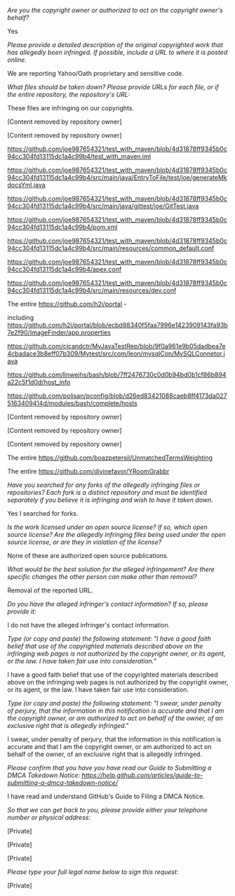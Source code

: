 *Are you the copyright owner or authorized to act on the copyright owner's
behalf?*

Yes

*Please provide a detailed description of the original copyrighted work
that has allegedly been infringed. If possible, include a URL to where it
is posted online.*

We are reporting Yahoo/Oath proprietary and sensitive code.

*What files should be taken down? Please provide URLs for each file, or if
the entire repository, the repository's URL:*

These files are infringing on our copyrights.

[Content removed by repository owner]

[Content removed by repository owner]

https://github.com/joe987654321/test_with_maven/blob/4d31878ff9345b0c94cc304fd13115dc1a4c99b4/test_with_maven.iml

https://github.com/joe987654321/test_with_maven/blob/4d31878ff9345b0c94cc304fd13115dc1a4c99b4/src/main/java/EntryToFile/test/joe/generateMkdocsYml.java

https://github.com/joe987654321/test_with_maven/blob/4d31878ff9345b0c94cc304fd13115dc1a4c99b4/src/main/java/gittest/joe/GitTest.java

https://github.com/joe987654321/test_with_maven/blob/4d31878ff9345b0c94cc304fd13115dc1a4c99b4/pom.xml

https://github.com/joe987654321/test_with_maven/blob/4d31878ff9345b0c94cc304fd13115dc1a4c99b4/src/main/resources/common_default.conf

https://github.com/joe987654321/test_with_maven/blob/4d31878ff9345b0c94cc304fd13115dc1a4c99b4/apex.conf

https://github.com/joe987654321/test_with_maven/blob/4d31878ff9345b0c94cc304fd13115dc1a4c99b4/src/main/resources/dev.conf

The entire https://github.com/h2i/portal - 

including https://github.com/h2i/portal/blob/ecbd88340f5faa7996e1423909143fa93b7e2f90/ImageFinder/app.properties

https://github.com/cjcandctr/MyJavaTestRep/blob/9f0a961e9b05dadbea7e4cbadace3b8eff07b309/Mytest/src/com/leon/mysqlCon/MySQLConnetor.java

https://github.com/linweihs/bash/blob/7ff2476730c0d0b94bd0b1cf86b894a22c5f1d0d/host_info

https://github.com/polisan/pconfig/blob/d26ed83421088caeb8ff4173da0275163409414d/modules/bash/complete/hosts

[Content removed by repository owner]

[Content removed by repository owner]

[Content removed by repository owner]

The entire https://github.com/boazpetersil/UnmatchedTermsWeighting

The entire https://github.com/divinefavor/YRoomGrabbr

*Have you searched for any forks of the allegedly infringing files or
repositories? Each fork is a distinct repository and must be identified
separately if you believe it is infringing and wish to have it taken down.*

Yes I searched for forks.

*Is the work licensed under an open source license? If so, which open
source license? Are the allegedly infringing files being used under the
open source license, or are they in violation of the license?*

None of these are authorized open source publications.

*What would be the best solution for the alleged infringement? Are there
specific changes the other person can make other than removal?*

Removal of the reported URL.

*Do you have the alleged infringer's contact information? If so, please
provide it:*

I do not have the alleged infringer's contact information.

*Type (or copy and paste) the following statement: "I have a good faith
belief that use of the copyrighted materials described above on the
infringing web pages is not authorized by the copyright owner, or its
agent, or the law. I have taken fair use into consideration."*

I have a good faith belief that use of the copyrighted materials described
above on the infringing web pages is not authorized by the copyright owner,
or its agent, or the law. I have taken fair use into consideration.

*Type (or copy and paste) the following statement: "I swear, under penalty
of perjury, that the information in this notification is accurate and that
I am the copyright owner, or am authorized to act on behalf of the owner,
of an exclusive right that is allegedly infringed."*

I swear, under penalty of perjury, that the information in this
notification is accurate and that I am the copyright owner, or am
authorized to act on behalf of the owner, of an exclusive right that is
allegedly infringed.

*Please confirm that you have you have read our Guide to Submitting a DMCA
Takedown
Notice: https://help.github.com/articles/guide-to-submitting-a-dmca-takedown-notice/*

I have read and understand GitHub's Guide to Filing a DMCA Notice.

*So that we can get back to you, please provide either your telephone
number or physical address:*

[Private]

[Private]

[Private]

*Please type your full legal name below to sign this request:*

[Private]
